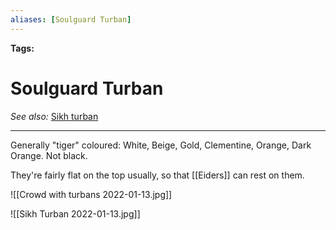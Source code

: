 ```yaml
---
aliases: [Soulguard Turban]
---
```


**Tags:** 
# Soulguard Turban
*See also:* [Sikh turban](https://duckduckgo.com/?t=ffcm&q=Sikh+turban&iax=images&ia=images&iai=http%3A%2F%2Fwww.thestar.com%2Fcontent%2Fdam%2Fthestar%2Fentertainment%2F2015%2F07%2F10%2Fdisney-allows-sikh-worker-to-show-turban-and-uncut-beard-in-front-of-park-guests%2Fsikh-turbans.jpg)
___
Generally "tiger" coloured: White, Beige, Gold, Clementine, Orange, Dark Orange. Not black.

They're fairly flat on the top usually, so that [[Eiders]] can rest on them.

![[Crowd with turbans 2022-01-13.jpg]]

![[Sikh Turban 2022-01-13.jpg]]